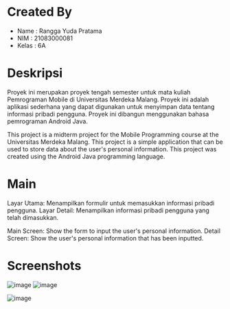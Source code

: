 # Created By
- Name   : Rangga Yuda Pratama
- NIM    : 21083000081
- Kelas  : 6A

# Deskripsi
Proyek ini merupakan proyek tengah semester untuk mata kuliah Pemrograman Mobile di Universitas Merdeka Malang.
Proyek ini adalah aplikasi sederhana yang dapat digunakan untuk menyimpan data tentang informasi pribadi pengguna.
Proyek ini dibangun menggunakan bahasa pemrograman Android Java.

This project is a midterm project for the Mobile Programming course at the Universitas Merdeka Malang. 
This project is a simple application that can be used to store data about the user's personal information. 
This project was created using the Android Java programming language.

# Main
Layar Utama: Menampilkan formulir untuk memasukkan informasi pribadi pengguna.
Layar Detail: Menampilkan informasi pribadi pengguna yang telah dimasukkan.

Main Screen: Show the form to input the user's personal information.
Detail Screen: Show the user's personal information that has been inputted.

# Screenshots
![image](https://github.com/Ex-Lord-Ryu/UTS_Pemrograman_Mobile/assets/135092655/42659e06-7151-406f-b3ce-024fcedc356c)
![image](https://github.com/Ex-Lord-Ryu/UTS_Pemrograman_Mobile/assets/135092655/e6bada1f-14f6-4eab-b95a-0ebdbcfd724c)

![image](https://github.com/Ex-Lord-Ryu/UTS_Pemrograman_Mobile/assets/135092655/9e9364b2-dd6e-4fa0-b3b2-923f7eefa453)
